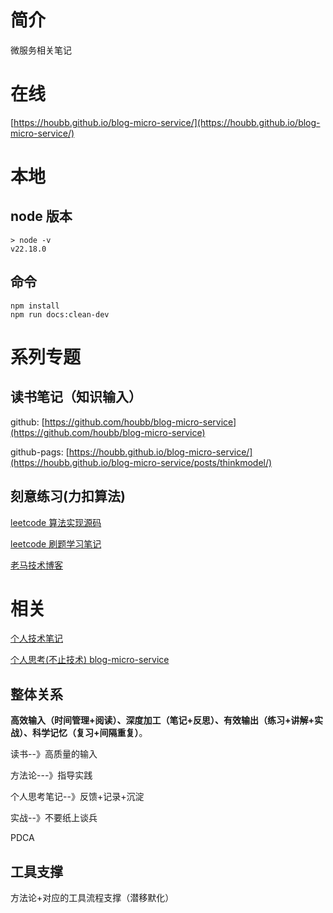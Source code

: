 # 简介

微服务相关笔记

# 在线

[https://houbb.github.io/blog-micro-service/](https://houbb.github.io/blog-micro-service/)

# 本地

## node 版本

```
> node -v
v22.18.0
```

## 命令

```
npm install
npm run docs:clean-dev
```

# 系列专题

## 读书笔记（知识输入）

github: [https://github.com/houbb/blog-micro-service](https://github.com/houbb/blog-micro-service)

github-pags: [https://houbb.github.io/blog-micro-service/](https://houbb.github.io/blog-micro-service/posts/thinkmodel/)

## 刻意练习(力扣算法)

[leetcode 算法实现源码](https://github.com/houbb/leetcode)

[leetcode 刷题学习笔记](https://github.com/houbb/leetcode-notes)

[老马技术博客](https://houbb.github.io/)

# 相关

[个人技术笔记](https://github/houbb/houbb.github.io)

[个人思考(不止技术) blog-micro-service](https://github/houbb/blog-micro-service)

## 整体关系

**高效输入（时间管理+阅读）、深度加工（笔记+反思）、有效输出（练习+讲解+实战）、科学记忆（复习+间隔重复）**。

读书--》高质量的输入

方法论---》指导实践

个人思考笔记--》反馈+记录+沉淀

实战--》不要纸上谈兵

PDCA

## 工具支撑

方法论+对应的工具流程支撑（潜移默化）